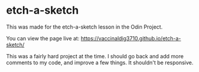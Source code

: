 # etch-a-sketch

This was made for the etch-a-sketch lesson in the Odin Project.

You can view the page live at: https://vaccinaldig3710.github.io/etch-a-sketch/

This was a fairly hard project at the time. I should go back and add more comments to my code, and improve a few things. It shouldn't be responsive. 
